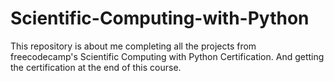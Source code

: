 # Scientific-Computing-with-Python
This repository is about me completing all the projects from freecodecamp's Scientific Computing with Python Certification. And getting the certification at the end of this course.
